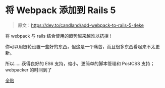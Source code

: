 # 将 Webpack 添加到 Rails 5

> 原文：<https://dev.to/candland/add-webpack-to-rails-5-4eke>

将 webpack 与 rails 结合使用的趋势越来越难以抗拒！

你可以用链轮设置一些好的东西，但这是一个痛苦，而且很多东西看起来不太更新。

所以……获得良好的 ES6 支持，缩小，更简单的脚本管理和 PostCSS 支持；webpacker 的时间到了

[全贴](https://candland.net/rails/2019/08/30/add_webpack_to_rails5.html)